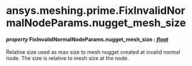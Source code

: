 # ansys.meshing.prime.FixInvalidNormalNodeParams.nugget_mesh_size



#### *property* FixInvalidNormalNodeParams.nugget_mesh_size *: [float](https://docs.python.org/3.11/library/functions.html#float)*

Relative size used as max size to mesh nugget created at invalid normal node. The size is relative to mesh size at the node.

<!-- !! processed by numpydoc !! -->
